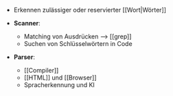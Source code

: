 - Erkennen zulässiger oder reservierter [[Wort|Wörter]]

- **Scanner**:
	- Matching von Ausdrücken --> [[grep]]
	- Suchen von Schlüsselwörtern in Code
- **Parser**:
	- [[Compiler]]
	- [[HTML]] und [[Browser]]
	- Spracherkennung und KI